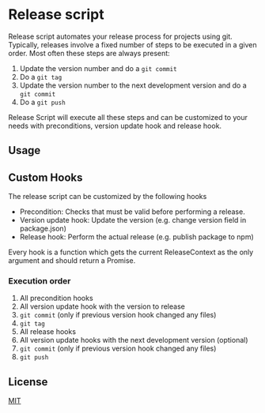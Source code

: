 # Release script

Release script automates your release process for projects using git. Typically, releases involve a fixed number of steps to be executed in a given order. Most often these steps are always present:
1. Update the version number and do a `git commit`
2. Do a `git tag`
3. Update the version number to the next development version and do a `git commit`
4. Do a `git push`

Release Script will execute all these steps and can be customized to your needs with preconditions, version update hook and release hook.

## Usage

## Custom Hooks
The release script can be customized by the following hooks
- Precondition: Checks that must be valid before performing a release.
- Version update hook: Update the version (e.g. change version field in package.json)
- Release hook: Perform the actual release (e.g. publish package to npm)

Every hook is a function which gets the current ReleaseContext as the only argument and should return a Promise.

### Execution order
1. All precondition hooks
2. All version update hook with the version to release
3. `git commit` (only if previous version hook changed any files)
4. `git tag`
5. All release hooks
6. All version update hooks with the next development version (optional)
7. `git commit` (only if previous version hook changed any files)
8. `git push`

## License

[MIT](https://github.com/jsone-studios/release-script/blob/master/LICENSE)

